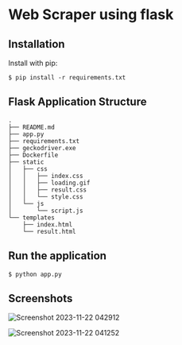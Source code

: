 # Web Scraper using flask

## Installation

Install with pip:

```
$ pip install -r requirements.txt
```

## Flask Application Structure

```
.
├── README.md
├── app.py
├── requirements.txt
├── geckodriver.exe
├── Dockerfile
├── static
│   ├── css
│   │   ├── index.css
│   │   ├── loading.gif
│   │   ├── result.css
│   │   └── style.css
│   └── js
│       └── script.js
└── templates
    ├── index.html
    └── result.html
```

## Run the application

```
$ python app.py
```

## Screenshots

![Screenshot 2023-11-22 042912](https://github.com/xxshubhamxx/QuestCDN-Scraper/assets/74714209/70b87836-6679-4863-837a-9d7f54ee2ef4)

![Screenshot 2023-11-22 041252](https://github.com/xxshubhamxx/QuestCDN-Scraper/assets/74714209/4b5d7ea3-8ce0-44a4-9d7e-4d28a250c5ad)
